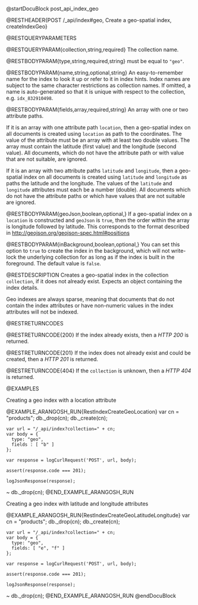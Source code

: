 
@startDocuBlock post_api_index_geo

@RESTHEADER{POST /_api/index#geo, Create a geo-spatial index, createIndexGeo}

@RESTQUERYPARAMETERS

@RESTQUERYPARAM{collection,string,required}
The collection name.

@RESTBODYPARAM{type,string,required,string}
must be equal to `"geo"`.

@RESTBODYPARAM{name,string,optional,string}
An easy-to-remember name for the index to look it up or refer to it in index hints.
Index names are subject to the same character restrictions as collection names.
If omitted, a name is auto-generated so that it is unique with respect to the
collection, e.g. `idx_832910498`.

@RESTBODYPARAM{fields,array,required,string}
An array with one or two attribute paths.

If it is an array with one attribute path `location`, then a geo-spatial
index on all documents is created using `location` as path to the
coordinates. The value of the attribute must be an array with at least two
double values. The array must contain the latitude (first value) and the
longitude (second value). All documents, which do not have the attribute
path or with value that are not suitable, are ignored.

If it is an array with two attribute paths `latitude` and `longitude`,
then a geo-spatial index on all documents is created using `latitude`
and `longitude` as paths the latitude and the longitude. The values of
the `latitude` and `longitude` attributes must each be a number (double).
All documents which do not have the attribute paths or which have
values that are not suitable are ignored.

@RESTBODYPARAM{geoJson,boolean,optional,}
If a geo-spatial index on a `location` is constructed
and `geoJson` is `true`, then the order within the array is longitude
followed by latitude. This corresponds to the format described in
http://geojson.org/geojson-spec.html#positions

@RESTBODYPARAM{inBackground,boolean,optional,}
You can set this option to `true` to create the index
in the background, which will not write-lock the underlying collection for
as long as if the index is built in the foreground. The default value is `false`.

@RESTDESCRIPTION
Creates a geo-spatial index in the collection `collection`, if
it does not already exist. Expects an object containing the index details.

Geo indexes are always sparse, meaning that documents that do not contain
the index attributes or have non-numeric values in the index attributes
will not be indexed.

@RESTRETURNCODES

@RESTRETURNCODE{200}
If the index already exists, then a *HTTP 200* is returned.

@RESTRETURNCODE{201}
If the index does not already exist and could be created, then a *HTTP 201*
is returned.

@RESTRETURNCODE{404}
If the `collection` is unknown, then a *HTTP 404* is returned.

@EXAMPLES

Creating a geo index with a location attribute

@EXAMPLE_ARANGOSH_RUN{RestIndexCreateGeoLocation}
    var cn = "products";
    db._drop(cn);
    db._create(cn);

    var url = "/_api/index?collection=" + cn;
    var body = {
      type: "geo",
      fields : [ "b" ]
    };

    var response = logCurlRequest('POST', url, body);

    assert(response.code === 201);

    logJsonResponse(response);
  ~ db._drop(cn);
@END_EXAMPLE_ARANGOSH_RUN

Creating a geo index with latitude and longitude attributes

@EXAMPLE_ARANGOSH_RUN{RestIndexCreateGeoLatitudeLongitude}
    var cn = "products";
    db._drop(cn);
    db._create(cn);

    var url = "/_api/index?collection=" + cn;
    var body = {
      type: "geo",
      fields: [ "e", "f" ]
    };

    var response = logCurlRequest('POST', url, body);

    assert(response.code === 201);

    logJsonResponse(response);
  ~ db._drop(cn);
@END_EXAMPLE_ARANGOSH_RUN
@endDocuBlock
